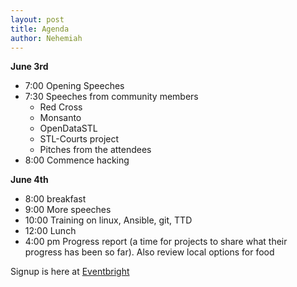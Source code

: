 ```yaml
---
layout: post
title: Agenda
author: Nehemiah
---
```

  
__June 3rd__  
- 7:00 Opening Speeches  
- 7:30 Speeches from community members  
  - Red Cross
  - Monsanto
  - OpenDataSTL
  - STL-Courts project
  - Pitches from the attendees  
- 8:00 Commence hacking  
  
__June 4th__
- 8:00 breakfast
- 9:00 More speeches
- 10:00 Training on linux, Ansible, git, TTD 
- 12:00 Lunch
- 4:00 pm Progress report (a time for projects to share what their progress has been so far). Also review local options for food   
  
Signup is here at [Eventbright](https://www.eventbrite.com/e/build-4-stl-tickets-25272031326)  
